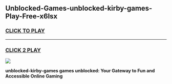 
## Unblocked-Games-unblocked-kirby-games-Play-Free-x6lsx
<h3>
<a href="https://premium76.site?title=unblocked-kirby-games&ref=10A">CLICK TO PLAY</a></h3>
<hr>

<h3>
<a href="https://premium76.site?title=unblocked-kirby-games&ref=10A">CLICK 2 PLAY</a>
  
</h3>

<a href="https://premium76.site?title=unblocked-kirby-games&ref=10A"><img src="https://clearcache.store/games.png"></a>


**unblocked-kirby-games games unblocked: Your Gateway to Fun and Accessible Online Gaming**
